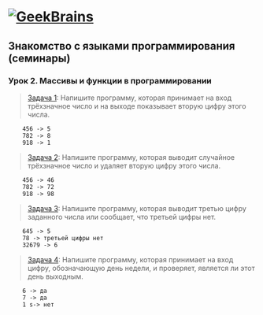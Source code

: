 # [![GeekBrains](https://frontend-scripts.hb.bizmrg.com/unique-hf/svg/logo.svg)](https://gb.ru)

## Знакомство с языками программирования (семинары)

### Урок 2. Массивы и функции в программировании

> [Задача 1](https://github.com/XYI7I/GeekBrains/blob/main/Geek/C%23/lesson2/HW/task1/Program.cs): Напишите программу, которая принимает на вход трёхзначное число и на выходе показывает вторую цифру этого числа.

        456 -> 5
        782 -> 8
        918 -> 1

> [Задача 2](https://github.com/XYI7I/GeekBrains/tree/main/Geek/C%23/lesson2/HW/task2/Program.cs): Напишите программу, которая выводит случайное трёхзначное число и удаляет вторую цифру этого числа.

        456 -> 46
        782 -> 72
        918 -> 98

> [Задача 3](https://github.com/XYI7I/GeekBrains/tree/main/Geek/C%23/lesson2/HW/task3/Program.cs): Напишите программу, которая выводит третью цифру заданного числа или сообщает, что третьей цифры нет.

        645 -> 5
        78 -> третьей цифры нет
        32679 -> 6

> [Задача 4](https://github.com/XYI7I/GeekBrains/tree/main/Geek/C%23/lesson2/HW/task4/Program.cs): Напишите программу, которая принимает на вход цифру, обозначающую день недели, и проверяет, является ли этот день выходным.

        6 -> да
        7 -> да
        1 s-> нет